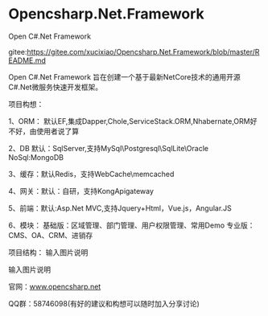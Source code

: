 # Opencsharp.Net.Framework
Open C#.Net Framework

gitee:https://gitee.com/xucixiao/Opencsharp.Net.Framework/blob/master/README.md

Open C#.Net Framework 旨在创建一个基于最新NetCore技术的通用开源C#.Net微服务快速开发框架。

项目构想：

1、ORM： 默认EF,集成Dapper,Chole,ServiceStack.ORM,Nhabernate,ORM好不好，由使用者说了算

2、DB 默认：SqlServer,支持MySql\Postgresql\SqlLite\Oracle NoSql:MongoDB

3、缓存：默认Redis，支持WebCache\memcached

4、网关：默认：自研，支持KongApigateway

5、前端：默认:Asp.Net MVC,支持Jquery+Html，Vue.js，Angular.JS

6、模块： 基础版：区域管理、部门管理、用户权限管理、常用Demo 专业版：CMS、OA、CRM、进销存

项目结构： 输入图片说明

输入图片说明

官网：www.opencsharp.net

QQ群：58746098(有好的建议和构想可以随时加入分享讨论)
